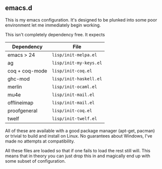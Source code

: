 ## emacs.d

This is my emacs configuration. It's designed to be plunked into some poor
environment let me immediately begin working.

This isn't completely dependency free. It expects

 Dependency     |         File
--------------- | --------------------
 emacs > 24     |  `lisp/init-melpa.el`
 ag             |  `lisp/init-my-keys.el`
 coq + coq-mode |  `lisp/init-coq.el`
 ghc-mod        |  `lisp/init-haskell.el`
 merlin         |  `lisp/init-ocaml.el`
 mu4e           |  `lisp/init-mail.el`
 offlineimap    |  `lisp/init-mail.el`
 proofgeneral   |  `lisp/init-coq.el`
 twelf          |  `lisp/init-twelf.el`

All of these are available with a good package manager (apt-get, pacman) or
trivial to build and install on Linux. No guarantees about Windows, I've made
no attempts at compatibility.

All these files are loaded so that if one fails to load the rest still
will. This means that in theory you can just drop this in and
magically end up with some subset of configuration.
